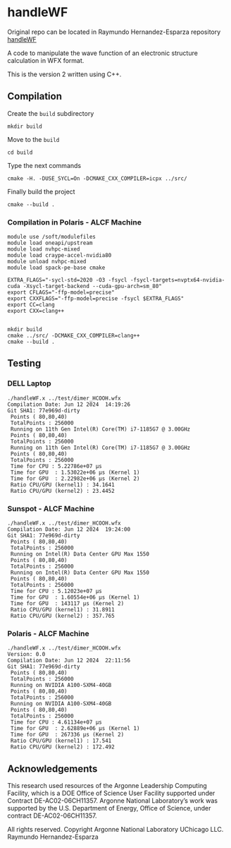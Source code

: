 # handleWF
Original repo can be located in Raymundo Hernandez-Esparza repository [handleWF](https://github.com/rayhe88/handleWF)

A code to manipulate the wave function of an electronic structure calculation in WFX format.



This is the version 2 written using C++.

## Compilation

Create the `build` subdirectory
```
mkdir build
```

Move to the `build`
```
cd build
```

Type the next commands
```
cmake -H. -DUSE_SYCL=On -DCMAKE_CXX_COMPILER=icpx ../src/
```

Finally build the project
```
cmake --build .
```
### Compilation in Polaris - ALCF Machine

```
module use /soft/modulefiles
module load oneapi/upstream
module load nvhpc-mixed
module load craype-accel-nvidia80
module unload nvhpc-mixed
module load spack-pe-base cmake
 
EXTRA_FLAGS="-sycl-std=2020 -O3 -fsycl -fsycl-targets=nvptx64-nvidia-cuda -Xsycl-target-backend --cuda-gpu-arch=sm_80"
export CFLAGS="-ffp-model=precise"
export CXXFLAGS="-ffp-model=precise -fsycl $EXTRA_FLAGS"
export CC=clang
export CXX=clang++
 
 
mkdir build
cmake ../src/ -DCMAKE_CXX_COMPILER=clang++
cmake --build .
```

## Testing
### DELL Laptop 
```
./handleWF.x ../test/dimer_HCOOH.wfx
Compilation Date: Jun 12 2024  14:19:26
Git SHA1: 77e969d-dirty
 Points ( 80,80,40)
 TotalPoints : 256000
 Running on 11th Gen Intel(R) Core(TM) i7-1185G7 @ 3.00GHz
 Points ( 80,80,40)
 TotalPoints : 256000
 Running on 11th Gen Intel(R) Core(TM) i7-1185G7 @ 3.00GHz
 Points ( 80,80,40)
 TotalPoints : 256000
 Time for CPU : 5.22786e+07 μs
 Time for GPU  : 1.53022e+06 μs (Kernel 1)
 Time for GPU  : 2.22982e+06 μs (Kernel 2)
 Ratio CPU/GPU (kernel1) : 34.1641
 Ratio CPU/GPU (kernel2) : 23.4452
```
### Sunspot - ALCF Machine
```
./handleWF.x ../test/dimer_HCOOH.wfx
Compilation Date: Jun 12 2024  19:24:00
Git SHA1: 77e969d-dirty
 Points ( 80,80,40)
 TotalPoints : 256000
 Running on Intel(R) Data Center GPU Max 1550
 Points ( 80,80,40)
 TotalPoints : 256000
 Running on Intel(R) Data Center GPU Max 1550
 Points ( 80,80,40)
 TotalPoints : 256000
 Time for CPU : 5.12023e+07 μs
 Time for GPU  : 1.60554e+06 μs (Kernel 1)
 Time for GPU  : 143117 μs (Kernel 2)
 Ratio CPU/GPU (kernel1) : 31.8911
 Ratio CPU/GPU (kernel2) : 357.765

```
### Polaris - ALCF Machine
```
./handleWF.x ../test/dimer_HCOOH.wfx 
Version: 0.0
Compilation Date: Jun 12 2024  22:11:56
Git SHA1: 77e969d-dirty
 Points ( 80,80,40)
 TotalPoints : 256000
 Running on NVIDIA A100-SXM4-40GB
 Points ( 80,80,40)
 TotalPoints : 256000
 Running on NVIDIA A100-SXM4-40GB
 Points ( 80,80,40)
 TotalPoints : 256000
 Time for CPU : 4.61134e+07 μs
 Time for GPU  : 2.62889e+06 μs (Kernel 1)
 Time for GPU  : 267336 μs (Kernel 2)
 Ratio CPU/GPU (kernel1) : 17.541
 Ratio CPU/GPU (kernel2) : 172.492
```
## Acknowledgements
This research used resources of the Argonne Leadership Computing Facility, which is a DOE Office of Science User Facility supported under Contract DE-AC02-06CH11357. Argonne National Laboratory’s work was supported by the U.S. Department of Energy, Office of Science, under contract DE-AC02-06CH11357.


All rights reserved. Copyright Argonne National Laboratory UChicago LLC. Raymundo Hernandez-Esparza

